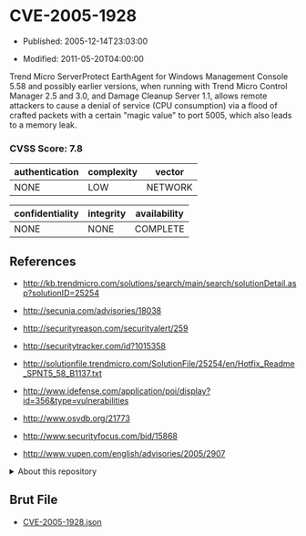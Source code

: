 # CVE-2005-1928

- Published: 2005-12-14T23:03:00

- Modified: 2011-05-20T04:00:00

Trend Micro ServerProtect EarthAgent for Windows Management Console 5.58 and possibly earlier versions, when running with Trend Micro Control Manager 2.5 and 3.0, and Damage Cleanup Server 1.1, allows remote attackers to cause a denial of service (CPU consumption) via a flood of crafted packets with a certain "magic value" to port 5005, which also leads to a memory leak.

### CVSS Score: **7.8**

| authentication | complexity | vector |
| --- | --- | --- |
| NONE | LOW | NETWORK |

| confidentiality | integrity | availability |
| --- | --- | --- |
| NONE | NONE | COMPLETE |

## References

* http://kb.trendmicro.com/solutions/search/main/search/solutionDetail.asp?solutionID=25254

* http://secunia.com/advisories/18038

* http://securityreason.com/securityalert/259

* http://securitytracker.com/id?1015358

* http://solutionfile.trendmicro.com/SolutionFile/25254/en/Hotfix_Readme_SPNT5_58_B1137.txt

* http://www.idefense.com/application/poi/display?id=356&type=vulnerabilities

* http://www.osvdb.org/21773

* http://www.securityfocus.com/bid/15868

* http://www.vupen.com/english/advisories/2005/2907

<details>
<summary>About this repository</summary> 

  This repository is part of the project [Live Hack CVE](https://github.com/Live-Hack-CVE). Main website can be found [www.live-hack.org](https://www.live-hack.org) 
  
  Made by [Sn0wAlice](https://github.com/Sn0wAlice) for the people that care about security and need to have a feed of the latest CVEs. Hope you enjoy it, don't forget to star the repo and follow me on [Twitter](https://twitter.com/Sn0wAlice) and [Github](https://github.com/Sn0wAlice). And that is my [personnal website](https://www.alice-snow.me/)

  - [Home Page](https://github.com/Live-Hack-CVE)
  - [Framework](https://github.com/Live-Hack-CVE/cve-framework)
  - [CVE database](https://github.com/Live-Hack-CVE/full_database)
  - [Changelog](https://github.com/Live-Hack-CVE/Changelog)
</details>

## Brut File

* [CVE-2005-1928.json](https://raw.githubusercontent.com/Live-Hack-CVE/full_database/main/cves/2005/CVE-2005-1928.json)

